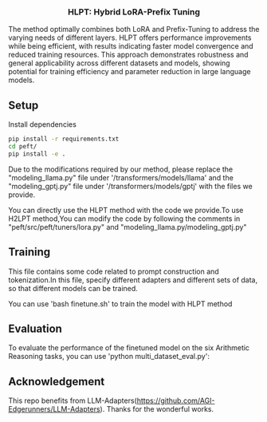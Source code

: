 <!---
Copyright 2023 The HuggingFace Team. All rights reserved.

Licensed under the Apache License, Version 2.0 (the "License");
you may not use this file except in compliance with the License.
You may obtain a copy of the License at

    http://www.apache.org/licenses/LICENSE-2.0

Unless required by applicable law or agreed to in writing, software
distributed under the License is distributed on an "AS IS" BASIS,
WITHOUT WARRANTIES OR CONDITIONS OF ANY KIND, either express or implied.
See the License for the specific language governing permissions and
limitations under the License.
-->


<h3 align="center">
    <t>HLPT: Hybrid LoRA-Prefix Tuning </t>
</h3>
The method optimally combines both LoRA and Prefix-Tuning to address the varying needs of different layers. HLPT offers performance improvements while being efficient, with results indicating faster model convergence and reduced training resources. This approach demonstrates robustness and general applicability across different datasets and models, showing potential for training efficiency and parameter reduction in large language models.



## Setup

Install dependencies
```bash
pip install -r requirements.txt
cd peft/
pip install -e .
```

Due to the modifications required by our method, please replace the "modeling_llama.py" file under '/transformers/models/llama' and the "modeling_gptj.py" file under '/transformers/models/gptj' with the files we provide.

You can directly use the HLPT method with the code we provide.To use H2LPT method,You can modify the code by following the comments in "peft/src/peft/tuners/lora.py" and "modeling_llama.py/modeling_gptj.py"
## Training

This file contains some code related to prompt construction and tokenization.In this file, specify different adapters and different sets of data, so that different models can be trained. 

You can use 'bash finetune.sh' to train the model with HLPT method

## Evaluation

To evaluate the performance of the finetuned model on the six Arithmetic Reasoning tasks, you can use 'python multi_dataset_eval.py':

## Acknowledgement

This repo benefits from LLM-Adapters(https://github.com/AGI-Edgerunners/LLM-Adapters). Thanks for the wonderful works. 